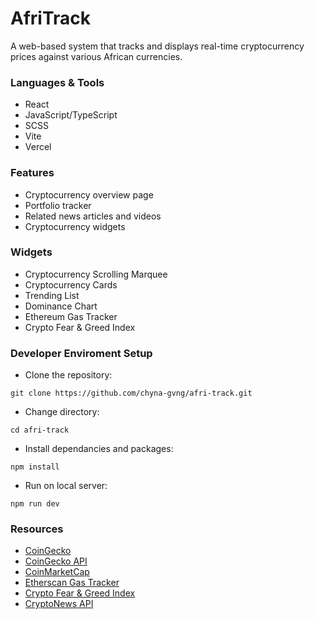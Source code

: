 # AfriTrack
A web-based system that tracks and displays real-time cryptocurrency prices against various African currencies.

### Languages & Tools
- React
- JavaScript/TypeScript
- SCSS
- Vite
- Vercel

### Features
- Cryptocurrency overview page
- Portfolio tracker
- Related news articles and videos
- Cryptocurrency widgets

### Widgets
- Cryptocurrency Scrolling Marquee
- Cryptocurrency Cards
- Trending List
- Dominance Chart
- Ethereum Gas Tracker
- Crypto Fear & Greed Index

### Developer Enviroment Setup
- Clone the repository:  
```
git clone https://github.com/chyna-gvng/afri-track.git
```
- Change directory:
```
cd afri-track
```
- Install dependancies and packages:
```
npm install
```
- Run on local server:
```
npm run dev
```

### Resources
- [CoinGecko](https://www.coingecko.com/)
- [CoinGecko API](https://www.coingecko.com/api/documentations/v3)
- [CoinMarketCap](https://coinmarketcap.com/)
- [Etherscan Gas Tracker](https://docs.etherscan.io/api-endpoints/gas-tracker)
- [Crypto Fear & Greed Index](https://alternative.me/crypto/fear-and-greed-index/)
- [CryptoNews API](https://cryptonews-api.com/)
